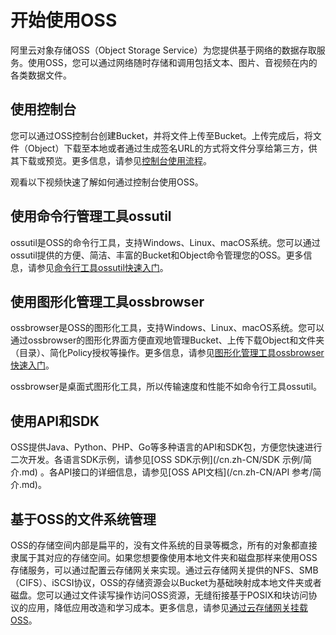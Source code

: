 # 开始使用OSS

阿里云对象存储OSS（Object Storage Service）为您提供基于网络的数据存取服务。使用OSS，您可以通过网络随时存储和调用包括文本、图片、音视频在内的各类数据文件。

## 使用控制台

您可以通过OSS控制台创建Bucket，并将文件上传至Bucket。上传完成后，将文件（Object）下载至本地或者通过生成签名URL的方式将文件分享给第三方，供其下载或预览。更多信息，请参见[控制台使用流程](/cn.zh-CN/快速入门/控制台快速入门/控制台使用流程.md)。

观看以下视频快速了解如何通过控制台使用OSS。

## 使用命令行管理工具ossutil

ossutil是OSS的命令行工具，支持Windows、Linux、macOS系统。您可以通过ossutil提供的方便、简洁、丰富的Bucket和Object命令管理您的OSS。更多信息，请参见[命令行工具ossutil快速入门](/cn.zh-CN/快速入门/命令行工具ossutil快速入门.md)。

## 使用图形化管理工具ossbrowser

ossbrowser是OSS的图形化工具，支持Windows、Linux、macOS系统。您可以通过ossbrowser的图形化界面方便直观地管理Bucket、上传下载Object和文件夹（目录）、简化Policy授权等操作。更多信息，请参见[图形化管理工具ossbrowser快速入门](/cn.zh-CN/快速入门/图形化管理工具ossbrowser快速入门.md)。

ossbrowser是桌面式图形化工具，所以传输速度和性能不如命令行工具ossutil。

## 使用API和SDK

OSS提供Java、Python、PHP、Go等多种语言的API和SDK包，方便您快速进行二次开发。各语言SDK示例，请参见[OSS SDK示例](/cn.zh-CN/SDK 示例/简介.md) 。各API接口的详细信息，请参见[OSS API文档](/cn.zh-CN/API 参考/简介.md)。

## 基于OSS的文件系统管理

OSS的存储空间内部是扁平的，没有文件系统的目录等概念，所有的对象都直接隶属于其对应的存储空间。如果您想要像使用本地文件夹和磁盘那样来使用OSS存储服务，可以通过配置云存储网关来实现。通过云存储网关提供的NFS、SMB（CIFS）、iSCSI协议，OSS的存储资源会以Bucket为基础映射成本地文件夹或者磁盘。您可以通过文件读写操作访问OSS资源，无缝衔接基于POSIX和块访问协议的应用，降低应用改造和学习成本。更多信息，请参见[通过云存储网关挂载OSS](/cn.zh-CN/控制台用户指南/文件管理/通过云存储网关挂载OSS.md)。

